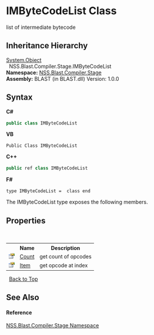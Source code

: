 # IMByteCodeList Class
 

list of intermediate bytecode


## Inheritance Hierarchy
<a href="https://docs.microsoft.com/dotnet/api/system.object" target="_blank" rel="noopener noreferrer">System.Object</a><br />&nbsp;&nbsp;NSS.Blast.Compiler.Stage.IMByteCodeList<br />
**Namespace:**&nbsp;<a href="f44e629d-16ad-ce78-c6d1-bb239589698b">NSS.Blast.Compiler.Stage</a><br />**Assembly:**&nbsp;BLAST (in BLAST.dll) Version: 1.0.0

## Syntax

**C#**<br />
``` C#
public class IMByteCodeList
```

**VB**<br />
``` VB
Public Class IMByteCodeList
```

**C++**<br />
``` C++
public ref class IMByteCodeList
```

**F#**<br />
``` F#
type IMByteCodeList =  class end
```

The IMByteCodeList type exposes the following members.


## Properties
&nbsp;<table><tr><th></th><th>Name</th><th>Description</th></tr><tr><td>![Public property](media/pubproperty.gif "Public property")</td><td><a href="36efc5a0-c6a5-a9d8-4fe6-f08cd6562699">Count</a></td><td>
get count of opcodes</td></tr><tr><td>![Public property](media/pubproperty.gif "Public property")</td><td><a href="2888c8d9-2aa3-106a-7e86-22d6f308ed11">Item</a></td><td>
get opcode at index</td></tr></table>&nbsp;
<a href="#imbytecodelist-class">Back to Top</a>

## See Also


#### Reference
<a href="f44e629d-16ad-ce78-c6d1-bb239589698b">NSS.Blast.Compiler.Stage Namespace</a><br />